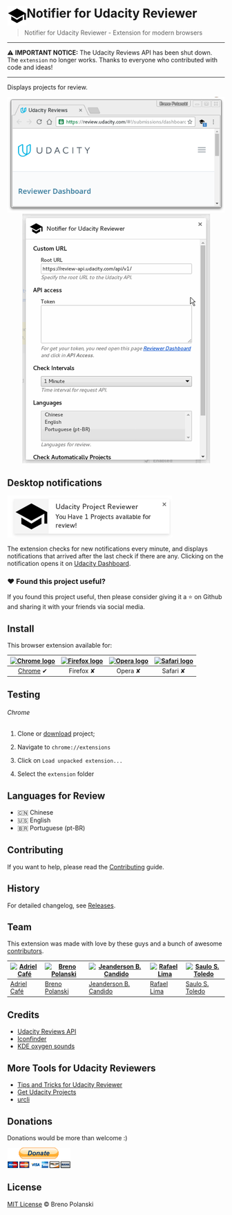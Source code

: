 # <img src="extension/images/icon-128.png" width="45" align="left"> Notifier for Udacity Reviewer

> Notifier for Udacity Reviewer - Extension for modern browsers

---

:warning: **IMPORTANT NOTICE:** The Udacity Reviews API has been shut down. The `extension` no longer works. Thanks to everyone who contributed with code and ideas!

---

Displays projects for review.

<p align="center">
	<img src="https://raw.githubusercontent.com/brenopolanski/notifier-for-udacity-reviewer/master/demo1.png" />
	<img src="https://raw.githubusercontent.com/brenopolanski/notifier-for-udacity-reviewer/master/demo2.gif" />
</p>

## Desktop notifications

![demo3](https://raw.githubusercontent.com/brenopolanski/notifier-for-udacity-reviewer/master/demo3.png)

The extension checks for new notifications every minute, and displays notifications that arrived after the last check if there are any. Clicking on the notification opens it on [Udacity Dashboard](https://review.udacity.com/#!/submissions/dashboard).

### :heart: Found this project useful?

If you found this project useful, then please consider giving it a :star: on Github and sharing it with your friends via social media.

## Install

This browser extension available for:

| <a href="https://chrome.google.com/webstore/detail/notifier-for-udacity-revi/amopngmbcmcacbfgmbjdkhkjjojbodba"><img src="https://raw.github.com/alrra/browser-logos/master/src/chrome/chrome_48x48.png" alt="Chrome logo"></a> | <a href="#"><img src="https://raw.github.com/alrra/browser-logos/master/src/firefox/firefox_48x48.png" alt="Firefox logo"></a> | <a href="#"><img src="https://raw.github.com/alrra/browser-logos/master/src/opera/opera_48x48.png" alt="Opera logo"></a> | <a href="#"><img src="https://raw.github.com/alrra/browser-logos/master/src/safari/safari_48x48.png" alt="Safari logo"></a> |
|:---:|:---:|:---:|:---:|
| [Chrome](https://chrome.google.com/webstore/detail/notifier-for-udacity-revi/amopngmbcmcacbfgmbjdkhkjjojbodba) ✔ | Firefox ✘ | Opera ✘ | Safari ✘ |

## Testing

###### Chrome

1. Clone or [download](https://github.com/brenopolanski/notifier-for-udacity-reviewer/archive/master.zip) project;

2. Navigate to `chrome://extensions`

3. Click on `Load unpacked extension...`

4. Select the `extension` folder

## Languages for Review

* :cn: Chinese
* :us: English
* :brazil: Portuguese (pt-BR)

## Contributing

If you want to help, please read the [Contributing](https://github.com/brenopolanski/notifier-for-udacity-reviewer/blob/master/CONTRIBUTING.md) guide.

## History

For detailed changelog, see [Releases](https://github.com/brenopolanski/notifier-for-udacity-reviewer/releases).

## Team

This extension was made with love by these guys and a bunch of awesome [contributors](https://github.com/brenopolanski/notifier-for-udacity-reviewer/graphs/contributors).

| [![Adriel Café](https://avatars0.githubusercontent.com/u/2512298?v=3&s=70)](https://github.com/adrielcafe) | [![Breno Polanski](https://avatars1.githubusercontent.com/u/1894191?v=3&s=70)](https://github.com/brenopolanski) | [![Jeanderson B. Candido](https://avatars3.githubusercontent.com/u/2225536?v=3&s=70)](https://github.com/jeandersonbc) | [![Rafael Lima](https://avatars3.githubusercontent.com/u/7543763?v=3&s=70)](https://github.com/raafaelima) | [![Saulo S. Toledo](https://avatars2.githubusercontent.com/u/5031156?v=3&s=70)](https://github.com/saulotoledo) |
|---|---|---|---|---|
| [Adriel Café](https://github.com/adrielcafe) | [Breno Polanski](https://github.com/brenopolanski) | [Jeanderson B. Candido](https://github.com/jeandersonbc) | [Rafael Lima](https://github.com/raafaelima) | [Saulo S. Toledo](https://github.com/saulotoledo) |

## Credits

* [Udacity Reviews API](https://review.udacity.com/api-doc/index.html)
* [Iconfinder](https://www.iconfinder.com/icons/309036/education_student_study_icon)
* [KDE oxygen sounds](https://github.com/KDE/oxygen/tree/master/sounds)

## More Tools for Udacity Reviewers

- [Tips and Tricks for Udacity Reviewer](https://github.com/brenopolanski/tips-tricks-for-udacity-reviewer)
- [Get Udacity Projects](https://github.com/brenopolanski/get-udacity-projects)
- [urcli](https://github.com/trolster/urcli)

## Donations

Donations would be more than welcome :)

[![donate-paypal](https://raw.githubusercontent.com/brenopolanski/phaser-es6-starter/gh-assets/btn_donate_paypal.gif)](https://www.paypal.com/cgi-bin/webscr?cmd=_s-xclick&hosted_button_id=WNXA4YYGQCJZG)

## License

[MIT License](http://brenopolanski.mit-license.org/) © Breno Polanski
